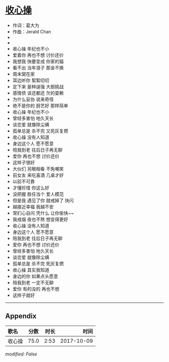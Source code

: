 # [收心操](https://music.163.com/song?id=509098885)

* 作词：葛大为
* 作曲：Jerald Chan
*
*
* 收心操 年纪也不小
* 爱着你 再也不想 讨价还价
* 我想我 快要变成 你家的猫
* 看不出 当年浪子 那金不换
* 周末窝在家
* 耳边听你 絮絮叨叨
* 定下来 是种逞强 大胆挑战
* 感情债 该还都还 欠的耍赖
* 为什么妥协 说来奇怪
* 绝不是你的 厨艺好 那样简单
* 收心操 年纪也不小
* 曾经多害怕 地久天长
* 谈恋爱 就像除尘螨
* 孤单总是 杀不完 又死灰复燃
* 收心操 没有人知道
* 身边这个人 愿不愿意
* 陪我到老 往后日子再无聊
* 爱你 再也不想 讨价还价
* 这样子很好
* 大伙们 另眼相看 不免嘲笑
* 前女友 来吃喜酒 几桌才好
* 以前不可靠
* 才懂珍惜 你这么好
* 没把握 胜任当个 爱人模范
* 但是我 遇见了你 就戒掉了 快闪
* 越接近幸福 我越不安
* 常扪心自问 凭什么 让你愉快~~
* 我戒烟 夜也不熬 想变得更好
* 收心操 没有人知道
* 身边这个人 愿不愿意
* 陪我到老 往后日子再无聊
* 爱你 再也不想 讨价还价
* 曾经多害怕 地久天长
* 谈恋爱 就像除尘螨
* 孤单总是 杀不完 死灰复燃
* 收心操 其实我知道
* 身边的你 如果点头愿意
* 陪我到老 一定不无聊
* 爱你 有的没的 再也不想
* 这样子就好


---

## Appendix

|歌名|分数|时长|时间|
|:---|:---:|---:|---:|
|收心操|75.0|2:53|2017-10-09

*modified: False*